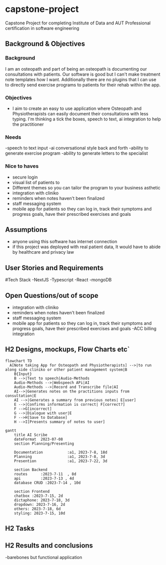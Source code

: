 # capstone-project
Capstone Project for completing Institute of Data and AUT Professional certification in software engineering

##  Background & Objectives
###  Background
I am an osteopath and part of being an osteopath is documenting our consultations with patients. Our software is good but I can't make treatment note templates how I want. Additionally there are no plugins that I can use to directly send exercise programs to patients for their rehab within the app.

###  Objectives
- I aim to create an easy to use application where Osteopath and Physiotherapists can easily document their consultations with less typing. I'm thinking a tick the boxes, speech to text, ai integration to help the practitioner

###  Needs
-speech to text input
-ai conversational style back and forth
-ability to generate exercise program
-ability to generate letters to the specialist



###  Nice to haves
- secure login
- visual list of patients to
- Different themes so you can tailor the program to your business asthetic
- integration with cliniko
- reminders when notes haven't been finalized
- staff messaging system
- mobile app for patients so they can log in, track their symptoms and progress goals, have their prescribed exercises and goals
  
##  Assumptions
- anyone using this software has internet connection
- if this project was deployed with real patient data, It would have to abide by healthcare and privacy law

##  User Stories and Requirements

#Tech Stack
-NextJS
-Typescript
-React
-mongoDB



##  Open Questions/out of scope
- integration with cliniko
- reminders when notes haven't been finalized
- staff messaging system
- mobile app for patients so they can log in, track their symptoms and progress goals, have their prescribed exercises and goals
-ACC billing integration

## H2 Designs, mockups, Flow Charts etc`
```mermaid
flowchart TD
  A[Note taking App for Osteopath and Physiotherapists] -->|to run along side cliniko or other patient management system|B
    B{Input}
    B -->|Text to speech|Audio-Methods
    Audio-Methods -->|Webspeech APi|AI
    Audio-Methods -->|Record and Transcribe file|AI
    AI-->|Generates notes on the practitions inputs from consultation|E
    AI -->|Generates a summary from previous notes| E[user]
    E -->|Confirms information is correct| F[correct?] 
    F -->G[incorrect]
    G -->|Dialogue with user|E
    F -->H[Save to Database]
    H -->I[Presents summary of notes to user]
```
```mermaid
gantt
    title AI Scribe
    dateFormat  2023-07-08
    section Planning/Presenting

    Documentation           :a1, 2023-7-8, 18d
    Planning                :a1, 2023-7-8, 3d
    Presention              :a1, 2023-7-22, 3d 

    section Backend
    routes      :2023-7-11  , 8d
    api         :2023-7-13 , 4d
    database CRUD :2023-7-14 , 10d

    section Frontend
    chatbox :2023-7-15, 2d
    dictaphone: 2023-7-18, 3d
    dropdown: 2023-7-16, 2d
    others: 2023-7-18, 6d
    styling: 2023-7-15, 10d

```
## H2 Tasks
## H2 Results and conclusions

-barebones but functional application
